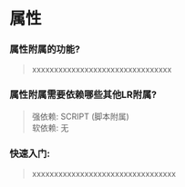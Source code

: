 # 属性

### 属性附属的功能?

> xxxxxxxxxxxxxxxxxxxxxxxxxxxxxxxx


### 属性附属需要依赖哪些其他LR附属?

> 强依赖: SCRIPT (脚本附属)<br>软依赖: 无


### 快速入门:

>xxxxxxxxxxxxxxxxxxxxxxxxxxxxxxxxx

